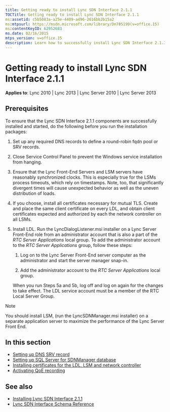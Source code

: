 ```yaml
---
title: Getting ready to install Lync SDN Interface 2.1.1
TOCTitle: Getting ready to install Lync SDN Interface 2.1.1
ms:assetid: c5b5083a-a25e-4409-a496-2616bb2b15a2
ms:mtpsurl: https://msdn.microsoft.com/library/Dn785199(v=office.15)
ms:contentKeyID: 62952683
ms.date: 02/16/2015
mtps_version: v=office.15
description: Learn how to successfully install Lync SDN Interface 2.1.1 with this comprehensive guide from Microsoft. Includes prerequisites and step-by-step instructions.
---
```


# Getting ready to install Lync SDN Interface 2.1.1


**Applies to**: Lync 2010 | Lync 2013 | Lync Server 2010 | Lync Server 2013

## Prerequisites

To ensure that the Lync SDN Interface 2.1.1 components are successfully installed and started, do the following before you run the installation packages:

1.  Set up any required DNS records to define a round-robin fqdn pool or SRV records.

2.  Close Service Control Panel to prevent the Windows service installation from hanging.

3.  Ensure that the Lync Front-End Servers and LSM servers have reasonably synchronized clocks. This is especially true for the LSMs process timeouts, which rely on timestamps. Note, too, that significantly divergent times will cause unexpected behavior as well as the uneven distribution of loads.

4.  If you choose, install all certificates necessary for mutual TLS. Create and place the same client certificate on every LDL, and obtain client certificates expected and authorized by each the network controller on all LSMs.

5.  Install LDL. Run the LyncDialogListener.msi installer on a Lync Server Front-End role from an administrator account that is also a part of the *RTC Server Applications* local group. To add the administrator account to the *RTC Server Applications* group, follow these steps:
    
    1.  Log on to the Lync Server Front-End server computer as the administrator and start the server manager snap-in.
    
    2.  Add the administrator account to the *RTC Server Applications* local group.
    
    When you run Steps 5a and 5b, log off and log on again for the changes to take effect. The LDL service account must be a member of the RTC Local Server Group.


> [!NOTE]
> You should install LSM, (run the LyncSDNManager.msi installer) on a separate application server to maximize the performance of the Lync Server Front End.



## In this section

- [Setting up DNS SRV record](setting-up-dns-srv-record.md)
- [Setting up SQL Server for SDNManager database](setting-up-sql-server-for-sdnmanager-database.md)
- [Installing certificates for the LDL, LSM and network controller](installing-certificates-for-the-ldl-lsm-and-network-controller.md)
- [Activating QoE recording](activating-qoe-recording.md)

## See also

- [Installing Lync SDN Interface 2.1.1](installing-lync-sdn-interface-2-1-1.md)
- [Lync SDN Interface Schema Reference](lync-sdn-interface-schema-reference.md)

